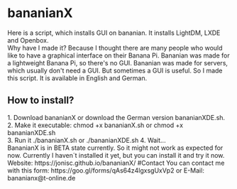 # bananianX
Here is a script, which installs GUI on bananian. It installs LightDM, LXDE and Openbox.<br>
Why have I made it? Because I thought there are many people who would like to have a graphical interface on their Banana Pi. Bananian was made for a lightweight Banana Pi, so there's no GUI. Bananian was made for servers, which usually don't need a GUI. But sometimes a GUI is useful. So I made this script. It is available in English and German. 
<h2>How to install?</h2>
1. Download bananianX or download the German version bananianXDE.sh.<br>
2. Make it executable: chmod +x bananianX.sh or chmod +x bananianXDE.sh<br>
3. Run it ./bananianX.sh or ./bananianXDE.sh
4. Wait...
<br>
BananianX is in BETA state currently. So it might not work as expected for now. Currently I haven´t installed it yet, but you can install it and try it now.<br>
Website: https://jonisc.github.io/bananianX/ 
#Contact
You can contact me with this form: https://goo.gl/forms/qAs64z4lgxsgUxVp2 or E-Mail: bananianx@t-online.de
